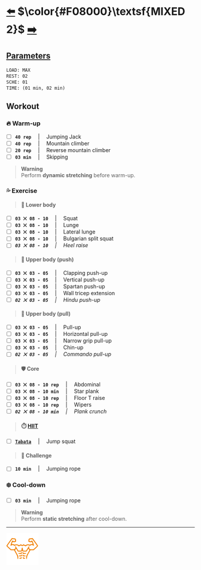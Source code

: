 # [:arrow_left:][prev] $\color{#F08000}\textsf{MIXED 2}$ [:arrow_right:][next]

## [Parameters]

```text
LOAD: MAX
REST: 02
SCHE: 01
TIME: (01 min, 02 min)
```

## Workout

### :fire: Warm\-up

+ [ ] **`40 rep`** &emsp;\|&emsp; Jumping Jack
+ [ ] **`40 rep`** &emsp;\|&emsp; Mountain climber
+ [ ] **`20 rep`** &emsp;\|&emsp; Reverse mountain climber
+ [ ] **`03 min`** &emsp;\|&emsp; Skipping

> **Warning**  
> Perform **dynamic stretching** before warm\-up\.

### :sweat_drops: Exercise

> #### :leg: Lower body

+ [ ] **`03 ⨉ 08 - 10`** &emsp;\|&emsp; Squat
+ [ ] **`03 ⨉ 08 - 10`** &emsp;\|&emsp; Lunge
+ [ ] **`03 ⨉ 08 - 10`** &emsp;\|&emsp; Lateral lunge
+ [ ] **`03 ⨉ 08 - 10`** &emsp;\|&emsp; Bulgarian split squat
+ [ ] _**`03 ⨉ 08 - 10`** &emsp;\|&emsp; Heel raise_

> #### :muscle: Upper body \(push\)

+ [ ] **`03 ⨉ 03 - 05`** &emsp;\|&emsp; Clapping push\-up
+ [ ] **`03 ⨉ 03 - 05`** &emsp;\|&emsp; Vertical push\-up
+ [ ] **`03 ⨉ 03 - 05`** &emsp;\|&emsp; Spartan push\-up
+ [ ] **`03 ⨉ 03 - 05`** &emsp;\|&emsp; Wall tricep extension
+ [ ] _**`02 ⨉ 03 - 05`** &emsp;\|&emsp; Hindu push\-up_

> #### :muscle: Upper body \(pull\)

+ [ ] **`03 ⨉ 03 - 05`** &emsp;\|&emsp; Pull\-up
+ [ ] **`03 ⨉ 03 - 05`** &emsp;\|&emsp; Horizontal pull\-up
+ [ ] **`03 ⨉ 03 - 05`** &emsp;\|&emsp; Narrow grip pull\-up
+ [ ] **`03 ⨉ 03 - 05`** &emsp;\|&emsp; Chin\-up
+ [ ] _**`02 ⨉ 03 - 05`** &emsp;\|&emsp; Commando pull\-up_

> #### :shield: Core

+ [ ] **`03 ⨉ 08 - 10 rep`** &emsp;\|&emsp; Abdominal
+ [ ] **`03 ⨉ 08 - 10 min`** &emsp;\|&emsp; Star plank
+ [ ] **`03 ⨉ 08 - 10 rep`** &emsp;\|&emsp; Floor T raise
+ [ ] **`03 ⨉ 08 - 10 rep`** &emsp;\|&emsp; Wipers
+ [ ] _**`02 ⨉ 08 - 10 min`** &emsp;\|&emsp; Plank crunch_

> #### :stopwatch: [HIIT][h]

+ [ ] [**`Tabata`**][t] &emsp;\|&emsp; Jump squat

> #### :triangular_flag_on_post: Challenge

+ [ ] **`10 min`** &emsp;\|&emsp; Jumping rope

### :snowflake: Cool\-down

+ [ ] **`03 min`** &emsp;\|&emsp; Jumping rope

> **Warning**  
> Perform **static stretching** after cool\-down\.

---

[![abs](../icons/six_pack_little.svg)](../training-1.md "Training 1")

<!-- predefined -->
[next]: mixed-3.md "Mixed 3 module"
[prev]: mixed-1.md "Mixed 1 module"

<!-- glossary -->
[h]: ../../glossary.md#h "H"
[t]: ../../glossary.md#t "T"

<!-- named -->
[parameters]: ../training-1.md#parameters "Parameters"
